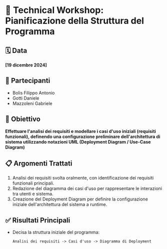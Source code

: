 # 📄 **Technical Workshop: Pianificazione della Struttura del Programma**

## 🗓️ Data
**[19 dicembre 2024]**

## 👥 Partecipanti
- Bolis Filippo Antonio
- Gotti Daniele
- Mazzoleni Gabriele

## 🎯 Obiettivo
**Effettuare l'analisi dei requisiti e modellare i casi d'uso iniziali (requisiti funzionali), definendo una configurazione preliminare dell'architettura di sistema utilizzando notazioni UML (Deployment Diagram / Use-Case Diagram)**

## 📋 Argomenti Trattati
1. Analisi dei requisiti svolta oralmente, con identificazione dei requisiti funzionali principali.
2. Redazione del diagramma dei casi d'uso per rappresentare le interazioni tra utenti e sistema.
3. Creazione del Deployment Diagram per definire la configurazione iniziale dell'architettura del sistema a runtime.

## ✅ Risultati Principali
- Decisa la struttura iniziale del programma:
  ```plaintext
  Analisi dei requisiti -> Casi d'uso -> Diagramma di Deployment
